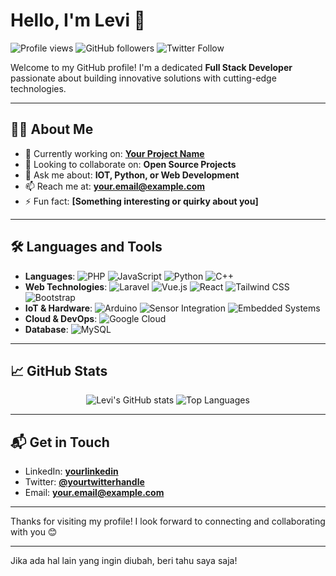 # Hello, I'm Levi 👋

![Profile views](https://gpvc.arturio.dev/yourusername)
![GitHub followers](https://img.shields.io/github/followers/yourusername?label=Follow&style=social)
![Twitter Follow](https://img.shields.io/twitter/follow/yourtwitterhandle?style=social)

Welcome to my GitHub profile! I'm a dedicated **Full Stack Developer** passionate about building innovative solutions with cutting-edge technologies.

---

## 👨‍💻 About Me

- 🔭 Currently working on: [**Your Project Name**](https://github.com/yourusername/yourproject)
- 👯 Looking to collaborate on: **Open Source Projects**
- 💬 Ask me about: **IOT, Python, or Web Development**
- 📫 Reach me at: [**your.email@example.com**](mailto:your.email@example.com)
- ⚡ Fun fact: **[Something interesting or quirky about you]**

---

## 🛠 Languages and Tools

- **Languages**: ![PHP](https://img.shields.io/badge/-PHP-777BB4?logo=php&logoColor=white&style=flat) ![JavaScript](https://img.shields.io/badge/-JavaScript-F7DF1E?logo=javascript&logoColor=black&style=flat) ![Python](https://img.shields.io/badge/-Python-3776AB?logo=python&logoColor=white&style=flat) ![C++](https://img.shields.io/badge/-C++-00599C?logo=cplusplus&logoColor=white&style=flat)
- **Web Technologies**: ![Laravel](https://img.shields.io/badge/-Laravel-F0523D?logo=laravel&logoColor=white&style=flat) ![Vue.js](https://img.shields.io/badge/-Vue.js-4FC08D?logo=vue.js&logoColor=white&style=flat) ![React](https://img.shields.io/badge/-React-61DAFB?logo=react&logoColor=white&style=flat) ![Tailwind CSS](https://img.shields.io/badge/-Tailwind%20CSS-38B2AC?logo=tailwindcss&logoColor=white&style=flat) ![Bootstrap](https://img.shields.io/badge/-Bootstrap-563D7C?logo=bootstrap&logoColor=white&style=flat)
- **IoT & Hardware**: ![Arduino](https://img.shields.io/badge/-Arduino-00979D?logo=arduino&logoColor=white&style=flat) ![Sensor Integration](https://img.shields.io/badge/-Sensor%20Integration-000000?style=flat) ![Embedded Systems](https://img.shields.io/badge/-Embedded%20Systems-000000?style=flat)
- **Cloud & DevOps**: ![Google Cloud](https://img.shields.io/badge/-Google%20Cloud-4285F4?logo=google-cloud&logoColor=white&style=flat)
- **Database**: ![MySQL](https://img.shields.io/badge/-MySQL-4479A1?logo=mysql&logoColor=white&style=flat)

---

## 📈 GitHub Stats

<p align="center">
  <img src="https://github-readme-stats.vercel.app/api?username=yourusername&show_icons=true&theme=tokyonight" alt="Levi's GitHub stats" />
  <img src="https://github-readme-stats.vercel.app/api/top-langs/?username=yourusername&layout=compact&theme=tokyonight" alt="Top Languages" />
</p>

---

## 📬 Get in Touch

- LinkedIn: [**yourlinkedin**](https://www.linkedin.com/in/yourlinkedin)
- Twitter: [**@yourtwitterhandle**](https://twitter.com/yourtwitterhandle)
- Email: [**your.email@example.com**](mailto:your.email@example.com)

---

Thanks for visiting my profile! I look forward to connecting and collaborating with you 😊

---

Jika ada hal lain yang ingin diubah, beri tahu saya saja!
